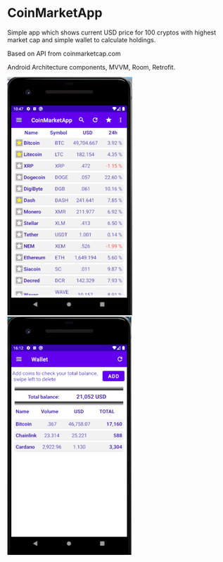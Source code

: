 # CoinMarketApp

Simple app which shows current USD price for 100 cryptos with highest market cap and simple wallet to calculate holdings.

Based on API from coinmarketcap.com

Android Architecture components, MVVM, Room, Retrofit.



![Screenshoto](https://github.com/pawel-hn/CoinMarketApp/blob/master/coinapp1.PNG)  ![Screenshoto](https://github.com/pawel-hn/CoinMarketApp/blob/master/coinapp2.PNG) 
